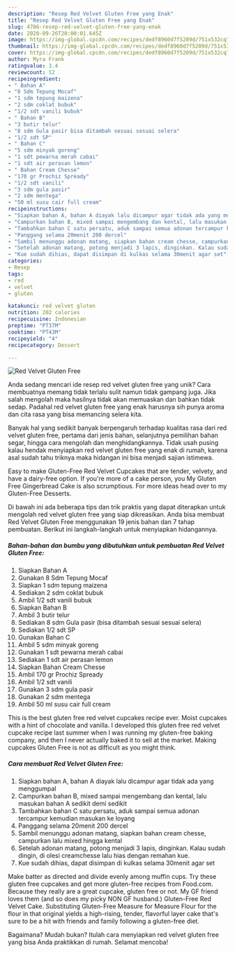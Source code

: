 ```yaml
---
description: "Resep Red Velvet Gluten Free yang Enak"
title: "Resep Red Velvet Gluten Free yang Enak"
slug: 4786-resep-red-velvet-gluten-free-yang-enak
date: 2020-09-26T20:00:01.645Z
image: https://img-global.cpcdn.com/recipes/dedf8960d7f5209d/751x532cq70/red-velvet-gluten-free-foto-resep-utama.jpg
thumbnail: https://img-global.cpcdn.com/recipes/dedf8960d7f5209d/751x532cq70/red-velvet-gluten-free-foto-resep-utama.jpg
cover: https://img-global.cpcdn.com/recipes/dedf8960d7f5209d/751x532cq70/red-velvet-gluten-free-foto-resep-utama.jpg
author: Myra Frank
ratingvalue: 3.4
reviewcount: 12
recipeingredient:
- " Bahan A"
- "8 Sdm Tepung Mocaf"
- "1 sdm tepung maizena"
- "2 sdm coklat bubuk"
- "1/2 sdt vanili bubuk"
- " Bahan B"
- "3 butir telur"
- "8 sdm Gula pasir bisa ditambah sesuai sesuai selera"
- "1/2 sdt SP"
- " Bahan C"
- "5 sdm minyak goreng"
- "1 sdt pewarna merah cabai"
- "1 sdt air perasan lemon"
- " Bahan Cream Chesse"
- "170 gr Prochiz Spready"
- "1/2 sdt vanili"
- "3 sdm gula pasir"
- "2 sdm mentega"
- "50 ml susu cair full cream"
recipeinstructions:
- "Siapkan bahan A, bahan A diayak lalu dicampur agar tidak ada yang menggumpal"
- "Campurkan bahan B, mixed sampai mengembang dan kental, lalu masukan bahan A sedikit demi sedikit"
- "Tambahkan bahan C satu persatu, aduk sampai semua adonan tercampur kemudian masukan ke loyang"
- "Panggang selama 20menit 200 dercel"
- "Sambil menunggu adonan matang, siapkan bahan cream chesse, campurkan lalu mixed hingga kental"
- "Setelah adonan matang, potong menjadi 3 lapis, dinginkan. Kalau sudah dingin, di olesi creamchesse lalu hias dengan remahan kue."
- "Kue sudah dihias, dapat disimpan di kulkas selama 30menit agar set"
categories:
- Resep
tags:
- red
- velvet
- gluten

katakunci: red velvet gluten 
nutrition: 202 calories
recipecuisine: Indonesian
preptime: "PT37M"
cooktime: "PT43M"
recipeyield: "4"
recipecategory: Dessert

---
```



![Red Velvet Gluten Free](https://img-global.cpcdn.com/recipes/dedf8960d7f5209d/751x532cq70/red-velvet-gluten-free-foto-resep-utama.jpg)

Anda sedang mencari ide resep red velvet gluten free yang unik? Cara membuatnya memang tidak terlalu sulit namun tidak gampang juga. Jika salah mengolah maka hasilnya tidak akan memuaskan dan bahkan tidak sedap. Padahal red velvet gluten free yang enak harusnya sih punya aroma dan cita rasa yang bisa memancing selera kita.

Banyak hal yang sedikit banyak berpengaruh terhadap kualitas rasa dari red velvet gluten free, pertama dari jenis bahan, selanjutnya pemilihan bahan segar, hingga cara mengolah dan menghidangkannya. Tidak usah pusing kalau hendak menyiapkan red velvet gluten free yang enak di rumah, karena asal sudah tahu triknya maka hidangan ini bisa menjadi sajian istimewa.

Easy to make Gluten-Free Red Velvet Cupcakes that are tender, velvety, and have a dairy-free option. If you&#39;re more of a cake person, you My Gluten Free Gingerbread Cake is also scrumptious. For more ideas head over to my Gluten-Free Desserts.


Di bawah ini ada beberapa tips dan trik praktis yang dapat diterapkan untuk mengolah red velvet gluten free yang siap dikreasikan. Anda bisa membuat Red Velvet Gluten Free menggunakan 19 jenis bahan dan 7 tahap pembuatan. Berikut ini langkah-langkah untuk menyiapkan hidangannya.

<!--inarticleads1-->

##### Bahan-bahan dan bumbu yang dibutuhkan untuk pembuatan Red Velvet Gluten Free:

1. Siapkan  Bahan A
1. Gunakan 8 Sdm Tepung Mocaf
1. Siapkan 1 sdm tepung maizena
1. Sediakan 2 sdm coklat bubuk
1. Ambil 1/2 sdt vanili bubuk
1. Siapkan  Bahan B
1. Ambil 3 butir telur
1. Sediakan 8 sdm Gula pasir (bisa ditambah sesuai sesuai selera)
1. Sediakan 1/2 sdt SP
1. Gunakan  Bahan C
1. Ambil 5 sdm minyak goreng
1. Gunakan 1 sdt pewarna merah cabai
1. Sediakan 1 sdt air perasan lemon
1. Siapkan  Bahan Cream Chesse
1. Ambil 170 gr Prochiz Spready
1. Ambil 1/2 sdt vanili
1. Gunakan 3 sdm gula pasir
1. Gunakan 2 sdm mentega
1. Ambil 50 ml susu cair full cream


This is the best gluten free red velvet cupcakes recipe ever. Moist cupcakes with a hint of chocolate and vanilla. I developed this gluten free red velvet cupcake recipe last summer when I was running my gluten-free baking company, and then I never actually baked it to sell at the market. Making cupcakes Gluten Free is not as difficult as you might think. 

<!--inarticleads2-->

##### Cara membuat Red Velvet Gluten Free:

1. Siapkan bahan A, bahan A diayak lalu dicampur agar tidak ada yang menggumpal
1. Campurkan bahan B, mixed sampai mengembang dan kental, lalu masukan bahan A sedikit demi sedikit
1. Tambahkan bahan C satu persatu, aduk sampai semua adonan tercampur kemudian masukan ke loyang
1. Panggang selama 20menit 200 dercel
1. Sambil menunggu adonan matang, siapkan bahan cream chesse, campurkan lalu mixed hingga kental
1. Setelah adonan matang, potong menjadi 3 lapis, dinginkan. Kalau sudah dingin, di olesi creamchesse lalu hias dengan remahan kue.
1. Kue sudah dihias, dapat disimpan di kulkas selama 30menit agar set


Make batter as directed and divide evenly among muffin cups. Try these gluten free cupcakes and get more gluten-free recipes from Food.com. Because they really are a great cupcake, gluten free or not. My GF friend loves them (and so does my picky NON GF husband.)  Gluten-Free Red Velvet Cake. Substituting Gluten-Free Measure for Measure Flour for the flour in that original yields a high-rising, tender, flavorful layer cake that&#39;s sure to be a hit with friends and family following a gluten-free diet. 

Bagaimana? Mudah bukan? Itulah cara menyiapkan red velvet gluten free yang bisa Anda praktikkan di rumah. Selamat mencoba!
